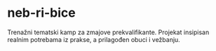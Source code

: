 # neb-ri-bice
Trenažni tematski kamp za zmajove prekvalifikante. Projekat insipisan realnim potrebama iz prakse, a prilagođen obuci i vežbanju.
